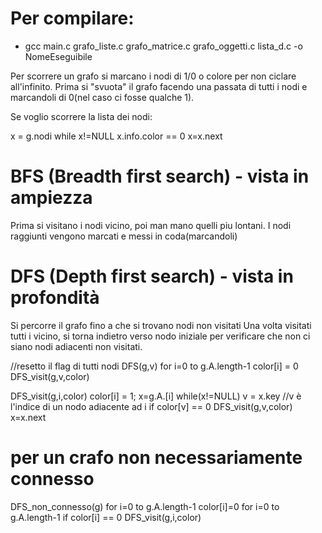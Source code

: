 
# Per compilare:

- gcc main.c grafo_liste.c grafo_matrice.c grafo_oggetti.c lista_d.c -o NomeEseguibile




Per scorrere un grafo si marcano i nodi di 1/0 o colore per non ciclare all'infinito.
Prima si "svuota" il grafo facendo una passata di tutti i nodi e marcandoli di 0(nel caso ci fosse qualche 1).

Se voglio scorrere la lista dei nodi:

x = g.nodi
while x!=NULL
  x.info.color == 0 
  x=x.next


# BFS (Breadth first search) - vista in ampiezza

Prima si visitano i nodi vicino, poi man mano quelli piu lontani.
I nodi raggiunti vengono marcati e messi in coda(marcandoli)

# DFS (Depth first search) - vista in profondità

Si percorre il grafo fino a che si trovano nodi non visitati
Una volta visitati tutti i vicino, si torna indietro verso nodo iniziale per verificare che non ci siano nodi adiacenti non visitati.

//resetto il flag di tutti nodi
DFS(g,v)
 for i=0 to g.A.length-1
  color[i] = 0
DFS_visit(g,v,color)

DFS_visit(g,i,color)
 color[i] = 1;
 x=g.A.[i]
 while(x!=NULL)
  v = x.key      //v è l'indice di un nodo adiacente ad i
  if color[v] == 0
    DFS_visit(g,v,color)
  x=x.next

# per un crafo non necessariamente connesso

DFS_non_connesso(g)
 for i=0 to g.A.length-1
   color[i]=0
 for i=0 to g.A.length-1
   if color[i] == 0
     DFS_visit(g,i,color)